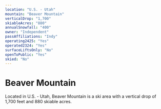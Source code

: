 ```yaml
---
location: "U.S. - Utah"
mountain: "Beaver Mountain"
verticalDrop: "1,700"
skiableAcres: "880"
annualSnowfall: "400"
owner: "Independent"
passAffiliations: "Indy"
operating2425: "Yes"
operated2324: "Yes"
surfaceLiftsOnly: "No"
openToPublic: "Yes"
skied: "No"
---
```


# Beaver Mountain

Located in U.S. - Utah, Beaver Mountain is a ski area with a vertical drop of 1,700 feet and 880 skiable acres.
